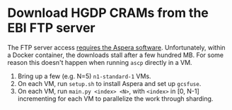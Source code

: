 # Download HGDP CRAMs from the EBI FTP server

The FTP server access [requires the Aspera software](https://www.internationalgenome.org/category/ftp/). Unfortunately, within a Docker container, the downloads stall after a few hundred MB. For some reason this doesn't happen when running `ascp` directly in a VM.

1. Bring up a few (e.g. N=5) `n1-standard-1` VMs.
1. On each VM, run `setup.sh` to install Aspera and set up `gcsfuse`.
1. On each VM, run `main.py <index> <N>`, with `<index>` in [0, N-1] incrementing for each VM to parallelize the work through sharding.
